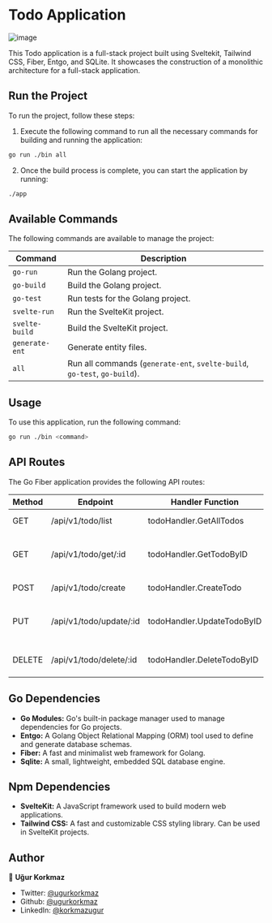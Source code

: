 # Todo Application
![image](banner.png)

This Todo application is a full-stack project built using Sveltekit, Tailwind CSS, Fiber, Entgo, and SQLite. It showcases the construction of a monolithic architecture for a full-stack application.

## Run the Project

To run the project, follow these steps:

1. Execute the following command to run all the necessary commands for building and running the application:

```bash
go run ./bin all
```
2. Once the build process is complete, you can start the application by running:
```bash
./app
```


## Available Commands
The following commands are available to manage the project:


| Command | Description |
| --- | --- |
| `go-run` | Run the Golang project. |
| `go-build` | Build the Golang project. |
| `go-test` | Run tests for the Golang project. |
| `svelte-run` | Run the SvelteKit project. |
| `svelte-build` | Build the SvelteKit project. |
| `generate-ent` | Generate entity files. |
| `all` | Run all commands (`generate-ent`, `svelte-build`, `go-test`, `go-build`). |

## Usage

To use this application, run the following command:

```bash
go run ./bin <command>
```


API Routes
----------

The Go Fiber application provides the following API routes:

| Method | Endpoint | Handler Function | Description |
| --- | --- | --- | --- |
| GET | /api/v1/todo/list | todoHandler.GetAllTodos | Get a list of all todos |
| GET | /api/v1/todo/get/:id | todoHandler.GetTodoByID | Get a specific todo by its ID |
| POST | /api/v1/todo/create | todoHandler.CreateTodo | Create a new todo |
| PUT | /api/v1/todo/update/:id | todoHandler.UpdateTodoByID | Update an existing todo by its ID |
| DELETE | /api/v1/todo/delete/:id | todoHandler.DeleteTodoByID | Delete a todo by its ID |

Go Dependencies
---------------

-   **Go Modules:** Go's built-in package manager used to manage dependencies for Go projects.
-   **Entgo:** A Golang Object Relational Mapping (ORM) tool used to define and generate database schemas.
-   **Fiber:** A fast and minimalist web framework for Golang.
-   **Sqlite:** A small, lightweight, embedded SQL database engine.

Npm Dependencies
----------------

-   **SvelteKit:** A JavaScript framework used to build modern web applications.
-   **Tailwind CSS:** A fast and customizable CSS styling library. Can be used in SvelteKit projects.

## Author

👤 **Uğur Korkmaz**

* Twitter: [@ugurkorkmaz](https://twitter.com/ugurkorkmaz)
* Github: [@ugurkorkmaz](https://github.com/ugurkorkmaz)
* LinkedIn: [@korkmazugur](https://linkedin.com/in/korkmazugur)

